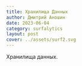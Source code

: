 ```yaml
---
title: Хранилища Данных
author: Дмитрий Аношин
date: 2023-06-04
category: surfalytics
layout: post
cover: ../assets/surf2.svg
---
```


Хранилища данных.
